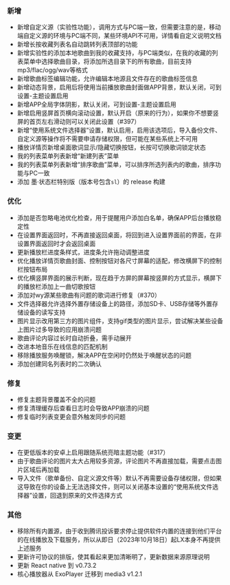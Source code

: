 ### 新增

- 新增自定义源（实验性功能），调用方式与PC端一致，但需要注意的是，移动端自定义源的环境与PC端不同，某些环境API不可用，详情看自定义说明文档
- 新增长按收藏列表名自动跳转列表顶部的功能
- 新增实验性的添加本地歌曲到我的收藏支持，与PC端类似，在我的收藏的列表菜单中选择歌曲目录，将添加所选目录下的所有歌曲，目前支持mp3/flac/ogg/wav等格式
- 新增歌曲标签编辑功能，允许编辑本地源且文件存在的歌曲标签信息
- 新增动态背景，启用后将使用当前播放歌曲封面做APP背景，默认关闭，可到设置-主题设置启用
- 新增APP全局字体阴影，默认关闭，可到设置-主题设置启用
- 新增启用竖屏首页横向滚动设置，默认开启（原来的行为），如果你不想要竖屏的首页左右滑动则可以关闭此设置（#397）
- 新增“使用系统文件选择器”设置，默认启用，启用该选项后，导入备份文件、自定义源等操作将不需要申请存储权限，但可能在某些系统上不可用
- 播放详情页新增桌面歌词显示/隐藏切换按钮，长按可切换歌词锁定状态
- 我的列表菜单列表新增“新建列表”菜单
- 我的列表菜单列表新增“排序歌曲”菜单，可以排序所选列表内的歌曲，排序功能与PC一致
- 添加 墨·状态栏特别版（版本号包含`sl`）的 release 构建

### 优化

- 添加是否忽略电池优化检查，用于提醒用户添加白名单，确保APP后台播放稳定性
- 在设置界面返回时，不再直接返回桌面，将回到进入设置界面前的界面，在非设置界面返回时才会返回桌面
- 更新播放栏进度条样式，进度条允许拖动调整进度
- 优化播放详情页歌曲封面、控制按钮对各尺寸屏幕的适配，修改横屏下的控制栏按钮布局
- 优化横竖屏界面的展示判断，现在趋于方屏的屏幕按竖屏的方式显示，横屏下的播放栏添加上一曲切歌按钮
- 添加对wy源某些歌曲有问题的歌词进行修复（#370）
- 文件选择器允许选择外置存储设备上的路径，添加SD卡、USB存储等外置存储设备的读写支持
- 图片显示改用第三方的图片组件，支持gif类型的图片显示，尝试解决某些设备上图片过多导致的应用崩溃问题
- 歌曲评论内容过长时自动折叠，需手动展开
- 改进本地音乐在线信息的匹配机制
- 移除播放服务唤醒锁，解决APP在空闲时仍然处于唤醒状态的问题
- 添加创建同名列表时的二次确认

### 修复

- 修复主题背景覆盖不全的问题
- 修复清理缓存后查看日志时会导致APP崩溃的问题
- 修复临时列表变更会意外触发同步的问题

### 变更

- 在更低版本的安卓上启用跟随系统亮暗主题功能（#317）
- 由于歌曲评论的图片太大占用较多资源，评论图片不再直接加载，需要点击图片区域后再加载
- 导入文件（歌单备份、自定义源文件等）默认不再需要设备存储权限，但如果这导致在你的设备上无法选择文件，则可以关闭基本设置的“使用系统文件选择器”设置，回退到原来的文件选择方式

### 其他

- 移除所有内置源，由于收到腾讯投诉要求停止提供软件内置的连接到他们平台的在线播放及下载服务，所以从即日（2023年10月18日）起LX本身不再提供上述服务
- 更新许可协议的排版，使其看起来更加清晰明了，更新数据来源原理说明
- 更新 React native 到 v0.73.2
- 核心播放器从 ExoPlayer 迁移到 media3 v1.2.1
